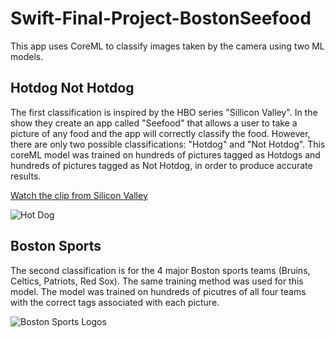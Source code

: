 # Swift-Final-Project-BostonSeefood
This app uses CoreML to classify images taken by the camera using two ML models. 


## Hotdog Not Hotdog
The first classification is inspired by the HBO series "Sillicon Valley". In the show they create an app called "Seefood" that allows a user to take a picture of any food and the app will correctly classify the food. However, there are only two possible classifications: "Hotdog" and "Not Hotdog". This coreML model was trained on hundreds of pictures tagged as Hotdogs and hundreds of pictures tagged as Not Hotdog, in order to produce accurate results. 

[Watch the clip from Silicon Valley](https://www.youtube.com/watch?v=vIci3C4JkL0)

![Hot Dog](Resources/hot_dog.png)

## Boston Sports 
The second classification is for the 4 major Boston sports teams (Bruins, Celtics, Patriots, Red Sox). The same training method was used for this model. The model was trained on hundreds of picutres of all four teams with the correct tags associated with each picture. 


![Boston Sports Logos](https://www.google.com/url?sa=i&rct=j&q=&esrc=s&source=images&cd=&cad=rja&uact=8&ved=2ahUKEwi-wYqIq4LiAhVHTd8KHYu0ANIQjRx6BAgBEAU&url=https%3A%2F%2Fwww.pinterest.com%2Fcamdance03%2Fall-boston-sports%2F&psig=AOvVaw3KUrkb47nD6OqmgBi0qK8i&ust=1557075132285667)

